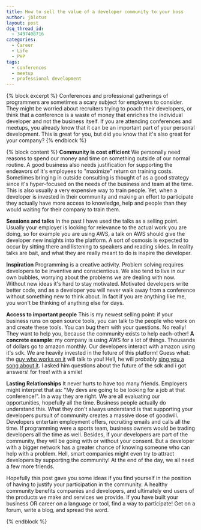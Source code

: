 ```yaml
---
title: How to sell the value of a developer community to your boss
author: jblotus
layout: post
dsq_thread_id:
  - 3497408716
categories:
  - Career
  - Life
  - PHP
tags:
  - conferences
  - meetup
  - professional development
---
```

{% block excerpt %}
Conferences and professional gatherings of programmers are sometimes a scary subject for employers to consider. They might be worried about recruiters trying to poach their developers, or think that a conference is a waste of money that enriches the individual developer and not the business itself. If you are attending conferences and meetups, you already know that it can be an important part of your personal development. This is great for you, but did you know that it's also great for your company?
{% endblock %}

{% block content %}
**Community is cost efficient** We personally need reasons to spend our money and time on something outside of our normal routine. A good business also needs justification for supporting the endeavors of it's employees to "maximize" return on training costs. Sometimes bringing in outside consulting is thought of as a good strategy since it's hyper-focused on the needs of the business and team at the time. This is also usually a very expensive way to train people. Yet, when a developer is invested in their community and making an effort to participate they actually have more access to knowledge, help and people than they would waiting for their company to train them.

**Sessions and talks** In the past I have used the talks as a selling point. Usually your employer is looking for relevance to the actual work you are doing, so for example you are using AWS, a talk on AWS should give the developer new insights into the platform. A sort of osmosis is expected to occur by sitting there and listening to speakers and reading slides. In reality talks are bait, and what they are really meant to do is inspire the developer.

**Inspiration** Programming is a creative activity. Problem solving requires developers to be inventive and conscientious. We also tend to live in our own bubbles, worrying about the problems we are dealing with now. Without new ideas it's hard to stay motivated. Motivated developers write better code, and as a developer you will never walk away from a conference without something new to think about. In fact if you are anything like me, you won't be thinking of anything else for days.

**Access to important people** This is my newest selling point: if your business runs on open source tools, you can talk to the people who work on and create these tools. You can bug them with your questions. No really! They want to help you, because the community exists to help each-other! **A concrete example**: my company is using AWS for a lot of things. Thousands of dollars go to amazon monthly. Our developers interact with amazon using it's sdk. We are heavily invested in the future of this platform! Guess what: the [guy who works on it][1] will talk to you! Hell, he will probably [sing you a song about it][2]. I asked him questions about the future of the sdk and i got answers! for free! with a smile!

**Lasting Relationships** It never hurts to have too many friends. Employers might interpret that as: "My devs are going to be looking for a job at that conference!". In a way they are right. We are all evaluating our opportunities, hopefully all the time. Business people actually do understand this. What they don't always understand is that supporting your developers pursuit of community creates a massive dose of goodwill. Developers entertain employment offers, recruiting emails and calls all the time. If programming were a sports team, business owners would be trading developers all the time as well. Besides, if your developers are part of the community, they will be going with or without your consent. But a developer with a bigger network has a greater chance of knowing someone who can help with a problem. Hell, smart companies might even try to attract developers by supporting the community! At the end of the day, we all need a few more friends.

Hopefully this post gave you some ideas if you find yourself in the position of having to justify your participation in the community. A healthy community benefits companies and developers, and ultimately end users of the products we make and services we provide. If you have built your business OR career on a language or tool, find a way to participate! Get on a forum, write a blog, and spread the word.

 [1]: https://twitter.com/jeremeamia
 [2]: https://twitter.com/phpbard
{% endblock %}
